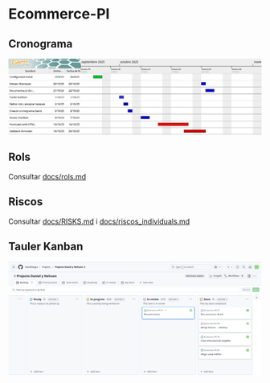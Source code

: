 # Ecommerce-PI
## Cronograma
![Gantt inicial](./docs/EcommercePI.png)

## Rols
Consultar [docs/rols.md](./docs/rols.md)

## Riscos
Consultar [docs/RISKS.md](./docs/RISKS.md) i [docs/riscos_individuals.md](./docs/riscos_individuals.md)

## Tauler Kanban
![Kanban](./docs/kanban-captura.png)
